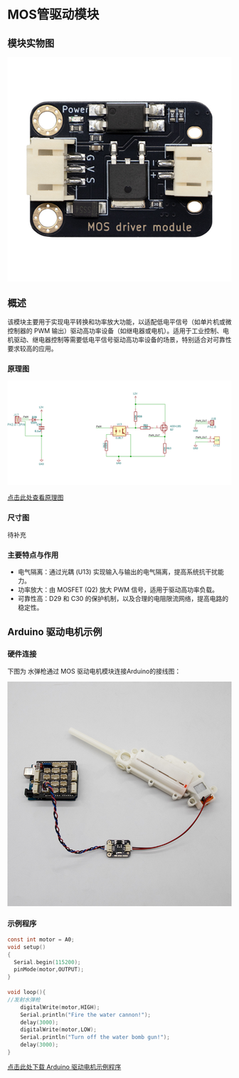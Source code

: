# MOS管驱动模块

## 模块实物图

![module_photo](picture/MOS_driver_module.jpg)

## 概述

该模块主要用于实现电平转换和功率放大功能，以适配低电平信号（如单片机或微控制器的 PWM 输出）驱动高功率设备（如继电器或电机）。适用于工业控制、电机驱动、继电器控制等需要低电平信号驱动高功率设备的场景，特别适合对可靠性要求较高的应用。

### 原理图

![schematic_diagram](picture/schematic_diagram.jpg)

[点击此处查看原理图](zh-cn/ph2.0_sensors/actuators/mos_driver_module/mos_driver_module.pdf ':ignore')

### 尺寸图

待补充

### 主要特点与作用

- 电气隔离：通过光耦 (U13) 实现输入与输出的电气隔离，提高系统抗干扰能力。
- 功率放大：由 MOSFET (Q2) 放大 PWM 信号，适用于驱动高功率负载。
- 可靠性高：D29 和 C30 的保护机制，以及合理的电阻限流网络，提高电路的稳定性。

## Arduino 驱动电机示例

### 硬件连接

下图为 水弹枪通过 MOS 驱动电机模块连接Arduino的接线图：

![hardware_connection](picture/wiring_diagram.jpg)

### 示例程序

```c
const int motor = A0;
void setup()
{
  Serial.begin(115200);
  pinMode(motor,OUTPUT);
}

void loop(){
//发射水弹枪
    digitalWrite(motor,HIGH);
    Serial.println("Fire the water cannon!");
    delay(3000);
    digitalWrite(motor,LOW);
    Serial.println("Turn off the water bomb gun!");
    delay(3000);
}
```

<a href="zh-cn/ph2.0_sensors/actuators/mos_driver_module/motor_driver.zip" download>点击此处下载 Arduino 驱动电机示例程序</a>
